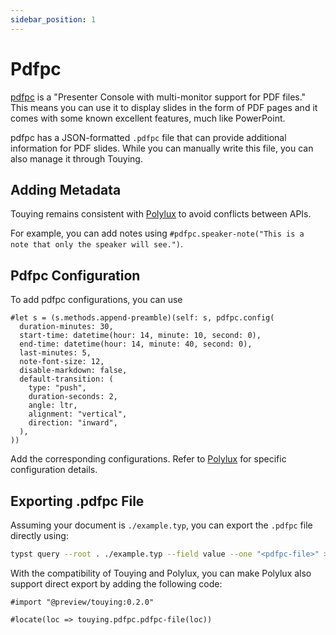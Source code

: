 ```yaml
---
sidebar_position: 1
---
```


# Pdfpc

[pdfpc](https://pdfpc.github.io/) is a "Presenter Console with multi-monitor support for PDF files." This means you can use it to display slides in the form of PDF pages and it comes with some known excellent features, much like PowerPoint.

pdfpc has a JSON-formatted `.pdfpc` file that can provide additional information for PDF slides. While you can manually write this file, you can also manage it through Touying.


## Adding Metadata

Touying remains consistent with [Polylux](https://polylux.dev/book/external/pdfpc.html) to avoid conflicts between APIs.

For example, you can add notes using `#pdfpc.speaker-note("This is a note that only the speaker will see.")`.


## Pdfpc Configuration

To add pdfpc configurations, you can use

```typst
#let s = (s.methods.append-preamble)(self: s, pdfpc.config(
  duration-minutes: 30,
  start-time: datetime(hour: 14, minute: 10, second: 0),
  end-time: datetime(hour: 14, minute: 40, second: 0),
  last-minutes: 5,
  note-font-size: 12,
  disable-markdown: false,
  default-transition: (
    type: "push",
    duration-seconds: 2,
    angle: ltr,
    alignment: "vertical",
    direction: "inward",
  ),
))
```

Add the corresponding configurations. Refer to [Polylux](https://polylux.dev/book/external/pdfpc.html) for specific configuration details.


## Exporting .pdfpc File

Assuming your document is `./example.typ`, you can export the `.pdfpc` file directly using:

```sh
typst query --root . ./example.typ --field value --one "<pdfpc-file>" > ./example.pdfpc
```

With the compatibility of Touying and Polylux, you can make Polylux also support direct export by adding the following code:

```typst
#import "@preview/touying:0.2.0"

#locate(loc => touying.pdfpc.pdfpc-file(loc))
```